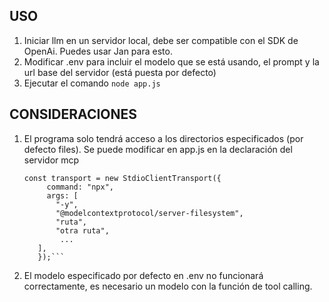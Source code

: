 ## USO

1. Iniciar llm en un servidor local, debe ser compatible con el SDK de OpenAi. Puedes usar Jan para esto.
2. Modificar .env para incluir el modelo que se está usando, el prompt y la url base del servidor (está puesta por defecto)
3. Ejecutar el comando ```node app.js```

## CONSIDERACIONES

1. El programa solo tendrá acceso a los directorios especificados (por defecto files). Se puede modificar en app.js en la declaración del servidor mcp
   ``` EJ ln.20
   const transport = new StdioClientTransport({
        command: "npx",
        args: [
          "-y",
          "@modelcontextprotocol/server-filesystem",
          "ruta",
          "otra ruta",
           ...
      ],
      });```
2.  El modelo especificado por defecto en .env no funcionará correctamente, es necesario un modelo con la función de tool calling.
